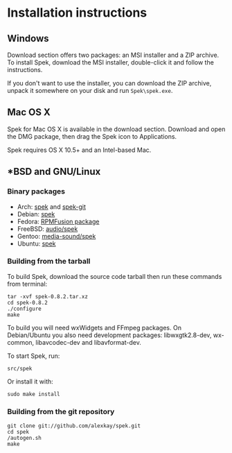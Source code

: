 # Installation instructions

## Windows

Download section offers two packages: an MSI installer and a ZIP archive. To
install Spek, download the MSI installer, double-click it and follow the
instructions.

If you don't want to use the installer, you can download the ZIP archive, unpack
it somewhere on your disk and run `Spek\spek.exe`.

## Mac OS X

Spek for Mac OS X is available in the download section. Download and open the
DMG package, then drag the Spek icon to Applications.

Spek requires OS X 10.5+ and an Intel-based Mac.

## *BSD and GNU/Linux

### Binary packages

 * Arch: [spek](http://aur.archlinux.org/packages.php?ID=38001) and
   [spek-git](http://aur.archlinux.org/packages.php?ID=37252)
 * Debian: [spek](http://packages.debian.org/search?keywords=spek)
 * Fedora: [RPMFusion package](https://bugzilla.rpmfusion.org/show_bug.cgi?id=1718)
 * FreeBSD: [audio/spek](http://www.freshports.org/audio/spek/)
 * Gentoo: [media-sound/spek](http://packages.gentoo.org/package/media-sound/spek)
 * Ubuntu: [spek](http://packages.ubuntu.com/search?keywords=spek)

### Building from the tarball

To build Spek, download the source code tarball then run these commands from
terminal:

    tar -xvf spek-0.8.2.tar.xz
    cd spek-0.8.2
    ./configure
    make

To build you will need wxWidgets and FFmpeg packages. On Debian/Ubuntu you also
need development packages: libwxgtk2.8-dev, wx-common, libavcodec-dev and
libavformat-dev.

To start Spek, run:

    src/spek

Or install it with:

    sudo make install

### Building from the git repository

    git clone git://github.com/alexkay/spek.git
    cd spek
    /autogen.sh
    make
